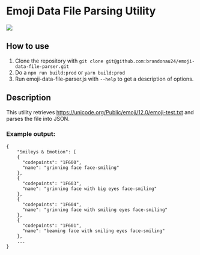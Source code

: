 # Emoji Data File Parsing Utility

![](https://github.com/brandonau24/emoji-data-file-parser/workflows/emoji-data-file-parser%20CI/badge.svg)


## How to use
1. Clone the repository with `git clone git@github.com:brandonau24/emoji-data-file-parser.git`
2. Do a `npm run build:prod` or `yarn build:prod`
3. Run emoji-data-file-parser.js with `--help` to get a description of options.

## Description
This utility retrieves https://unicode.org/Public/emoji/12.0/emoji-test.txt and parses the file into JSON.

### Example output:
```
{
	"Smileys & Emotion": [
    {
      "codepoints": "1F600",
      "name": "grinning face face-smiling"
    },
    {
      "codepoints": "1F603",
      "name": "grinning face with big eyes face-smiling"
    },
    {
      "codepoints": "1F604",
      "name": "grinning face with smiling eyes face-smiling"
    },
    {
      "codepoints": "1F601",
      "name": "beaming face with smiling eyes face-smiling"
    },
	...
}
```